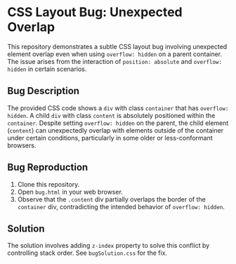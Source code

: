 # CSS Layout Bug: Unexpected Overlap

This repository demonstrates a subtle CSS layout bug involving unexpected element overlap even when using `overflow: hidden` on a parent container.  The issue arises from the interaction of `position: absolute` and `overflow: hidden` in certain scenarios.

## Bug Description

The provided CSS code shows a `div` with class `container` that has `overflow: hidden`. A child `div` with class `content` is absolutely positioned within the `container`. Despite setting `overflow: hidden` on the parent, the child element (`content`) can unexpectedly overlap with elements outside of the container under certain conditions, particularly in some older or less-conformant browsers.

## Bug Reproduction

1. Clone this repository.
2. Open `bug.html` in your web browser.
3. Observe that the `.content` div partially overlaps the border of the `container` div, contradicting the intended behavior of `overflow: hidden`.

## Solution

The solution involves adding `z-index` property to solve this conflict by controlling stack order.  See `bugSolution.css` for the fix.